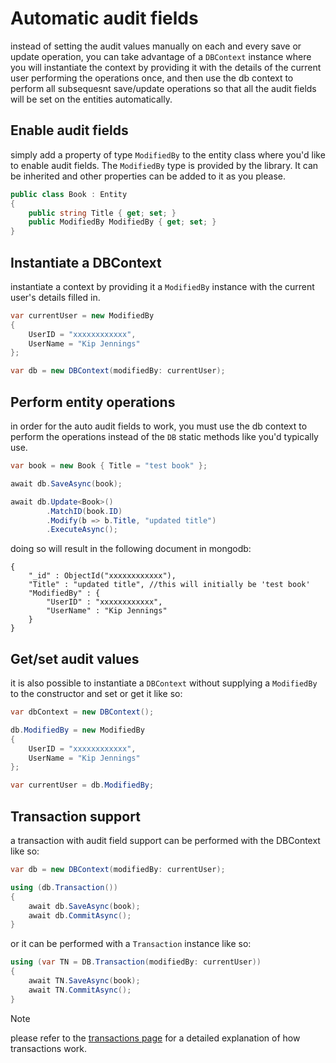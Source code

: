 # Automatic audit fields
instead of setting the audit values manually on each and every save or update operation, you can take advantage of a `DBContext` instance where you will instantiate the context by providing it with the details of the current user performing the operations once, and then use the db context to perform all subsequesnt save/update operations so that all the audit fields will be set on the entities automatically.

## Enable audit fields
simply add a property of type `ModifiedBy` to the entity class where you'd like to enable audit fields. The `ModifiedBy` type is provided by the library. It can be inherited and other properties can be added to it as you please.

```csharp
public class Book : Entity
{
    public string Title { get; set; }
    public ModifiedBy ModifiedBy { get; set; }
}
```

## Instantiate a DBContext
instantiate a context by providing it a `ModifiedBy` instance with the current user's details filled in.
```csharp
var currentUser = new ModifiedBy
{
    UserID = "xxxxxxxxxxxx",
    UserName = "Kip Jennings"
};

var db = new DBContext(modifiedBy: currentUser);
```

## Perform entity operations
in order for the auto audit fields to work, you must use the db context to perform the operations instead of the `DB` static methods like you'd typically use.
```csharp
var book = new Book { Title = "test book" };

await db.SaveAsync(book);

await db.Update<Book>()
        .MatchID(book.ID)
        .Modify(b => b.Title, "updated title")
        .ExecuteAsync();
```

doing so will result in the following document in mongodb:
```
{
	"_id" : ObjectId("xxxxxxxxxxxx"),
	"Title" : "updated title", //this will initially be 'test book'
	"ModifiedBy" : {
		"UserID" : "xxxxxxxxxxxx",
		"UserName" : "Kip Jennings"
	}
}
```

## Get/set audit values
it is also possible to instantiate a `DBContext` without supplying a `ModifiedBy` to the constructor and set or get it like so:
```csharp
var dbContext = new DBContext();

db.ModifiedBy = new ModifiedBy
{
    UserID = "xxxxxxxxxxxx",
    UserName = "Kip Jennings"
};

var currentUser = db.ModifiedBy;
```

## Transaction support
a transaction with audit field support can be performed with the DBContext like so:
```csharp
var db = new DBContext(modifiedBy: currentUser);

using (db.Transaction())
{
    await db.SaveAsync(book);
    await db.CommitAsync();
}
```

or it can be performed with a `Transaction` instance like so:
```csharp
using (var TN = DB.Transaction(modifiedBy: currentUser))
{
    await TN.SaveAsync(book);
    await TN.CommitAsync();
}
```
> [!NOTE]
> please refer to the [transactions page](Transactions.md) for a detailed explanation of how transactions work.
